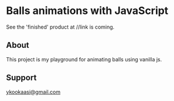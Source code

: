 # Balls animations with JavaScript

See the 'finished' product at //link is coming.

## About

This project is my playground for animating balls using vanilla js.

## Support

ykookaasi@gmail.com
